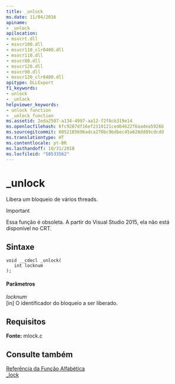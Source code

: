 ```yaml
---
title: _unlock
ms.date: 11/04/2016
apiname:
- _unlock
apilocation:
- msvcrt.dll
- msvcr100.dll
- msvcr110_clr0400.dll
- msvcr110.dll
- msvcr80.dll
- msvcr120.dll
- msvcr90.dll
- msvcr120_clr0400.dll
apitype: DLLExport
f1_keywords:
- unlock
- _unlock
helpviewer_keywords:
- unlock function
- _unlock function
ms.assetid: 2eda2507-a134-4997-aa12-f2f8cb319e14
ms.openlocfilehash: 6fc9287df16ef2310121ced64622f6aadea5926b
ms.sourcegitcommit: 6052185696adca270bc9bdbec45a626dd89cdcdd
ms.translationtype: HT
ms.contentlocale: pt-BR
ms.lasthandoff: 10/31/2018
ms.locfileid: "50533562"
---
```

# <a name="unlock"></a>_unlock

Libera um bloqueio de vários threads.

> [!IMPORTANT]
>  Essa função é obsoleta. A partir do Visual Studio 2015, ela não está disponível no CRT.

## <a name="syntax"></a>Sintaxe

```
void __cdecl _unlock(
   int locknum
);
```

#### <a name="parameters"></a>Parâmetros

*locknum*<br/>
[in] O identificador do bloqueio a ser liberado.

## <a name="requirements"></a>Requisitos

**Fonte:** mlock.c

## <a name="see-also"></a>Consulte também

[Referência da Função Alfabética](../c-runtime-library/reference/crt-alphabetical-function-reference.md)<br/>
[_lock](../c-runtime-library/lock.md)